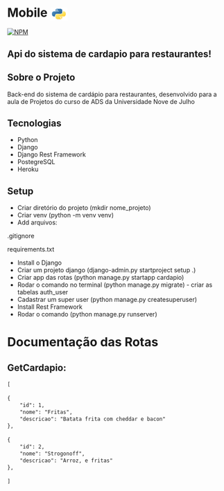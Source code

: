 # Mobile <img align="center" alt="Marcos-Python" height="30" width="40" src="https://raw.githubusercontent.com/devicons/devicon/master/icons/python/python-original.svg">

[![NPM](https://img.shields.io/npm/l/react)](https://github.com/SquadUninove/API/blob/main/LICENSE)

## Api do sistema de cardapio para restaurantes!

## Sobre o Projeto

Back-end do sistema de cardápio para restaurantes,
desenvolvido para a aula de Projetos do curso de ADS da Universidade Nove de Julho

## Tecnologias

- Python
- Django
- Django Rest Framework
- PostegreSQL
- Heroku

## Setup

- Criar diretório do projeto (mkdir nome_projeto)
- Criar venv (python -m venv venv)
- Add arquivos:

.gitignore

requirements.txt

- Install o Django
- Criar um projeto django (django-admin.py startproject setup .)
- Criar app das rotas (python manage.py startapp cardapio)
- Rodar o comando no terminal (python manage.py migrate) - criar as tabelas auth_user
- Cadastrar um super user (python manage.py createsuperuser)
- Install Rest Framework
- Rodar o comando (python manage.py runserver)

# Documentação das Rotas

## GetCardapio:

    [

    {
        "id": 1,
        "nome": "Fritas",
        "descricao": "Batata frita com cheddar e bacon"
    },

    {
        "id": 2,
        "nome": "Strogonoff",
        "descricao": "Arroz, e fritas"
    },

    ]
